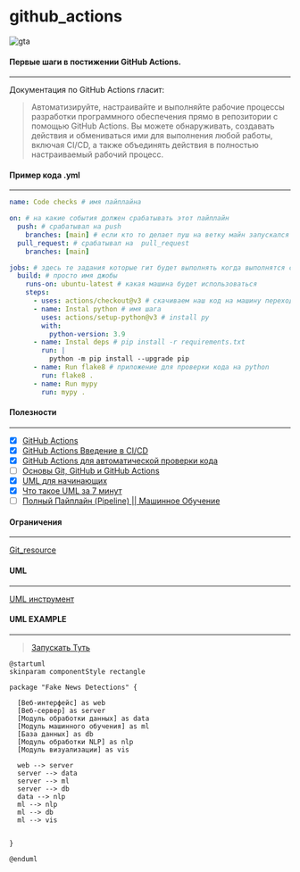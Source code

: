 # github_actions

![gta](https://files.readme.io/28e7267-Continuous-Deployment-con-GitHub-Actions.png)

#### Первые шаги в постижении GitHub Actions.
___
Документация по GitHub Actions гласит:
> Автоматизируйте, настраивайте и выполняйте рабочие процессы разработки программного обеспечения прямо в репозитории с помощью GitHub Actions. Вы можете обнаруживать, создавать действия и обмениваться ими для выполнения любой работы, включая CI/CD, а также объединять действия в полностью настраиваемый рабочий процесс.

#### Пример кода .yml
___
```yml
name: Code checks # имя пайплайна

on: # на какие события должен срабатывать этот пайплайн
  push: # срабатывал на push
    branches: [main] # если кто то делает пуш на ветку майн запускался что то
  pull_request: # срабатывал на  pull_request
    branches: [main]

jobs: # здесь те задания которые гит будет выполнять когда выполнятся события сверху
  build: # просто имя джобы
    runs-on: ubuntu-latest # какая машина будет использоваться
    steps:
      - uses: actions/checkout@v3 # скачиваем наш код на машину переход на рабочую область
      - name: Instal python # имя шага
        uses: actions/setup-python@v3 # install py
        with:
          python-version: 3.9
      - name: Instal deps # pip install -r requirements.txt
        run: |
          python -m pip install --upgrade pip
      - name: Run flake8 # приложение для проверки кода на python
        run: flake8 .
      - name: Run mypy
        run: mypy .
```

#### Полезности
____
- [X] [GitHub Actions](https://docs.github.com/ru/actions)
- [X] [GitHub Actions Введение в CI/CD](https://www.youtube.com/watch?v=e0A2hDObLmg&list=PLaanoSC551cPx2Ao0gMHLW_qkNXy1EVZ8&index=19)
- [X] [GitHub Actions для автоматической проверки кода](https://www.youtube.com/watch?v=NijFSs03Pd4&t=732s)
- [ ] [Основы Git, GitHub и GitHub Actions](https://www.youtube.com/watch?v=DK2PsTcSFFM&list=PLg5SS_4L6LYstwxTEOU05E0URTHnbtA0l)
- [X] [UML для начинающих](https://www.youtube.com/watch?v=0I9aIP5gKCg&list=PLPPIc-4tm3YTw3FUu75jsW4QgrXopfXhX)
- [X] [Что такое UML за 7 минут](https://www.youtube.com/watch?v=REr40AbD7U8)
- [ ] [Полный Пайплайн (Pipeline) || Машинное Обучение](https://www.youtube.com/watch?v=PbLa9DDq-98&t=521s)

#### Ограничения
____
[Git_resource](https://docs.github.com/en/billing/managing-billing-for-github-actions/about-billing-for-github-actions)

#### UML
____
[UML инструмент](https://plantuml.com/ru/)

#### UML EXAMPLE
____
> [Запускать Туть](https://www.plantuml.com/plantuml/uml/SyfFKj2rKt3CoKnELR1Io4ZDoSa70000)
```puml
@startuml
skinparam componentStyle rectangle

package "Fake News Detections" {
  
  [Веб-интерфейс] as web
  [Веб-сервер] as server
  [Модуль обработки данных] as data
  [Модуль машинного обучения] as ml
  [База данных] as db
  [Модуль обработки NLP] as nlp
  [Модуль визуализации] as vis
  
  web --> server
  server --> data
  server --> ml
  server --> db
  data --> nlp
  ml --> nlp
  ml --> db
  ml --> vis
  
  
}

@enduml
```

